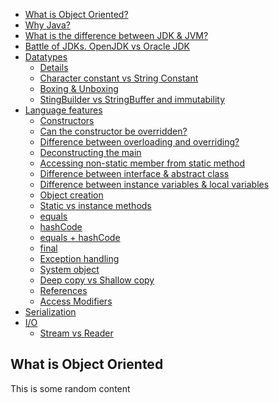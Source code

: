 <!-- TOC -->
- [What is Object Oriented?](#what-is-object-oriented)
- [Why Java?](#why-java)
- [What is the difference between JDK & JVM?](#what-is-the-difference-between-jdk-amp-jvm)
- [Battle of JDKs. OpenJDK vs Oracle JDK](#battle-of-jdks)
- [Datatypes](#datatypes)
    - [Details](#details)
    - [Character constant vs String Constant](#character-constant-vs-string-constant)
    - [Boxing & Unboxing]()
    - [StingBuilder vs StringBuffer and immutability]()
- [Language features]()
    - [Constructors]()
    - [Can the constructor be overridden?]()
    - [Difference between overloading and overriding?]()
    - [Deconstructing the main](#deconstructing-the-main)
    - [Accessing non-static member from static method]()
    - [Difference between interface & abstract class]()
    - [Difference between instance variables & local variables]()
    - [Object creation]()
    - [Static vs instance methods]()
    - [equals]()
    - [hashCode]()
    - [equals + hashCode]()
    - [final]()
    - [Exception handling]()
    - [System object]()
    - [Deep copy vs Shallow copy]()
    - [References]()
    - [Access Modifiers]()
- [Serialization]()
- [I/O]()
    - [Stream vs Reader]()


<!-- /TOC -->

## What is Object Oriented

This is some random content